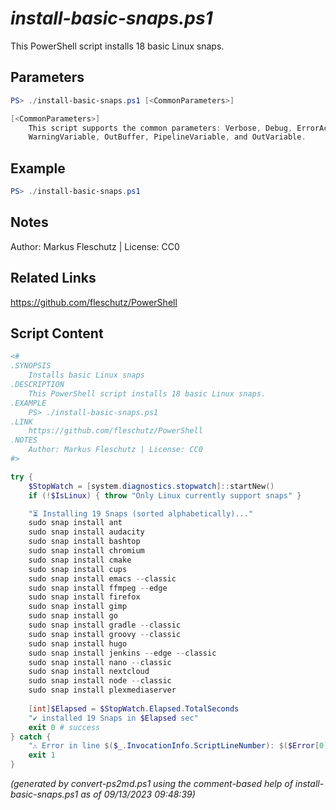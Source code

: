*install-basic-snaps.ps1*
================

This PowerShell script installs 18 basic Linux snaps.

Parameters
----------
```powershell
PS> ./install-basic-snaps.ps1 [<CommonParameters>]

[<CommonParameters>]
    This script supports the common parameters: Verbose, Debug, ErrorAction, ErrorVariable, WarningAction, 
    WarningVariable, OutBuffer, PipelineVariable, and OutVariable.
```

Example
-------
```powershell
PS> ./install-basic-snaps.ps1

```

Notes
-----
Author: Markus Fleschutz | License: CC0

Related Links
-------------
https://github.com/fleschutz/PowerShell

Script Content
--------------
```powershell
<#
.SYNOPSIS
	Installs basic Linux snaps 
.DESCRIPTION
	This PowerShell script installs 18 basic Linux snaps.
.EXAMPLE
	PS> ./install-basic-snaps.ps1
.LINK
	https://github.com/fleschutz/PowerShell
.NOTES
	Author: Markus Fleschutz | License: CC0
#>

try {
	$StopWatch = [system.diagnostics.stopwatch]::startNew()
	if (!$IsLinux) { throw "Only Linux currently support snaps" }

	"⏳ Installing 19 Snaps (sorted alphabetically)..."
	sudo snap install ant
	sudo snap install audacity
	sudo snap install bashtop
	sudo snap install chromium
	sudo snap install cmake
	sudo snap install cups
	sudo snap install emacs --classic
	sudo snap install ffmpeg --edge
	sudo snap install firefox
	sudo snap install gimp
	sudo snap install go
	sudo snap install gradle --classic
	sudo snap install groovy --classic
	sudo snap install hugo
	sudo snap install jenkins --edge --classic 
	sudo snap install nano --classic
	sudo snap install nextcloud
	sudo snap install node --classic
	sudo snap install plexmediaserver
	
	[int]$Elapsed = $StopWatch.Elapsed.TotalSeconds
	"✔️ installed 19 Snaps in $Elapsed sec"
	exit 0 # success
} catch {
	"⚠️ Error in line $($_.InvocationInfo.ScriptLineNumber): $($Error[0])"
	exit 1
}
```

*(generated by convert-ps2md.ps1 using the comment-based help of install-basic-snaps.ps1 as of 09/13/2023 09:48:39)*
